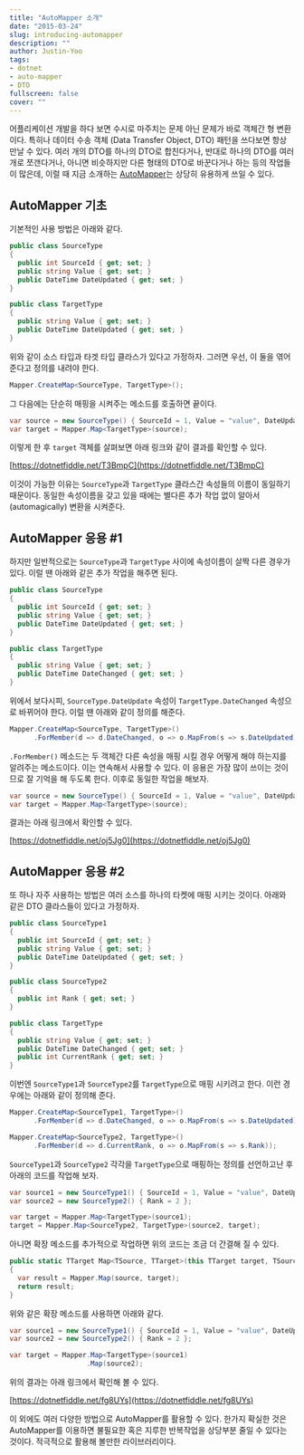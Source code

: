 ```yaml
---
title: "AutoMapper 소개"
date: "2015-03-24"
slug: introducing-automapper
description: ""
author: Justin-Yoo
tags:
- dotnet
- auto-mapper
- DTO
fullscreen: false
cover: ""
---
```


어플리케이션 개발을 하다 보면 수시로 마주치는 문제 아닌 문제가 바로 객체간 형 변환이다. 특히나 데이터 수송 객체 (Data Transfer Object, DTO) 패턴을 쓰다보면 항상 만날 수 있다. 여러 개의 DTO를 하나의 DTO로 합친다거나, 반대로 하나의 DTO를 여러개로 쪼갠다거나, 아니면 비슷하지만 다른 형태의 DTO로 바꾼다거나 하는 등의 작업들이 많은데, 이럴 때 지금 소개하는 [AutoMapper](http://automapper.org)는 상당히 유용하게 쓰일 수 있다.

## AutoMapper 기초

기본적인 사용 방법은 아래와 같다.

```csharp
public class SourceType
{
  public int SourceId { get; set; }
  public string Value { get; set; }
  public DateTime DateUpdated { get; set; }
}

public class TargetType
{
  public string Value { get; set; }
  public DateTime DateUpdated { get; set; }
}

```

위와 같이 소스 타입과 타겟 타입 클라스가 있다고 가정하자. 그러면 우선, 이 둘을 엮어준다고 정의를 내려야 한다.

```csharp
Mapper.CreateMap<SourceType, TargetType>();

```

그 다음에는 단순히 매핑을 시켜주는 메소드를 호출하면 끝이다.

```csharp
var source = new SourceType() { SourceId = 1, Value = "value", DateUpdated = DateTime.Today };
var target = Mapper.Map<TargetType>(source);

```

이렇게 한 후 `target` 객체를 살펴보면 아래 링크와 같이 결과를 확인할 수 있다.

[https://dotnetfiddle.net/T3BmpC](https://dotnetfiddle.net/T3BmpC)

이것이 가능한 이유는 `SourceType`과 `TargetType` 클라스간 속성들의 이름이 동일하기 때문이다. 동일한 속성이름을 갖고 있을 때에는 별다른 추가 작업 없이 알아서 (automagically) 변환을 시켜준다.

## AutoMapper 응용 #1

하지만 일반적으로는 `SourceType`과 `TargetType` 사이에 속성이름이 살짝 다른 경우가 있다. 이럴 땐 아래와 같은 추가 작업을 해주면 된다.

```csharp
public class SourceType
{
  public int SourceId { get; set; }
  public string Value { get; set; }
  public DateTime DateUpdated { get; set; }
}

public class TargetType
{
  public string Value { get; set; }
  public DateTime DateChanged { get; set; }
}

```

위에서 보다시피, `SourceType.DateUpdate` 속성이 `TargetType.DateChanged` 속성으로 바뀌어야 한다. 이럴 땐 아래와 같이 정의를 해준다.

```csharp
Mapper.CreateMap<SourceType, TargetType>()
      .ForMember(d => d.DateChanged, o => o.MapFrom(s => s.DateUpdated));

```

`.ForMember()` 메소드는 두 객체간 다른 속성을 매핑 시킬 경우 어떻게 해야 하는지를 알려주는 메소드이다. 이는 연속해서 사용할 수 있다. 이 응용은 가장 많이 쓰이는 것이므로 잘 기억을 해 두도록 한다. 이후로 동일한 작업을 해보자.

```csharp
var source = new SourceType() { SourceId = 1, Value = "value", DateUpdated = DateTime.Today };
var target = Mapper.Map<TargetType>(source);

```

결과는 아래 링크에서 확인할 수 있다.

[https://dotnetfiddle.net/oj5Jg0](https://dotnetfiddle.net/oj5Jg0)

## AutoMapper 응용 #2

또 하나 자주 사용하는 방법은 여러 소스를 하나의 타켓에 매핑 시키는 것이다. 아래와 같은 DTO 클라스들이 있다고 가정하자.

```csharp
public class SourceType1
{
  public int SourceId { get; set; }
  public string Value { get; set; }
  public DateTime DateUpdated { get; set; }
}

public class SourceType2
{
  public int Rank { get; set; }
}

public class TargetType
{
  public string Value { get; set; }
  public DateTime DateChanged { get; set; }
  public int CurrentRank { get; set; }
}

```

이번엔 `SourceType1`과 `SourceType2`를 `TargetType`으로 매핑 시키려고 한다. 이런 경우에는 아래와 같이 정의해 준다.

```csharp
Mapper.CreateMap<SourceType1, TargetType>()
      .ForMember(d => d.DateChanged, o => o.MapFrom(s => s.DateUpdated));

Mapper.CreateMap<SourceType2, TargetType>()
      .ForMember(d => d.CurrentRank, o => o.MapFrom(s => s.Rank));

```

`SourceType1`과 `SourceType2` 각각을 `TargetType`으로 매핑하는 정의를 선언하고난 후 아래의 코드를 작업해 보자.

```csharp
var source1 = new SourceType1() { SourceId = 1, Value = "value", DateUpdated = DateTime.Today };
var source2 = new SourceType2() { Rank = 2 };

var target = Mapper.Map<TargetType>(source1);
target = Mapper.Map<SourceType2, TargetType>(source2, target);

```

아니면 확장 메소드를 추가적으로 작업하면 위의 코드는 조금 더 간결해 질 수 있다.

```csharp
public static TTarget Map<TSource, TTarget>(this TTarget target, TSource source)
{
  var result = Mapper.Map(source, target);
  return result;
} 

```

위와 같은 확장 메소드를 사용하면 아래와 같다.

```csharp
var source1 = new SourceType1() { SourceId = 1, Value = "value", DateUpdated = DateTime.Today };
var source2 = new SourceType2() { Rank = 2 };

var target = Mapper.Map<TargetType>(source1)
                   .Map(source2);

```

위의 결과는 아래 링크에서 확인해 볼 수 있다.

[https://dotnetfiddle.net/fg8UYs](https://dotnetfiddle.net/fg8UYs)

이 외에도 여러 다양한 방법으로 AutoMapper를 활용할 수 있다. 한가지 확실한 것은 AutoMapper를 이용하면 불필요한 혹은 지루한 반복작업을 상당부분 줄일 수 있다는 것이다. 적극적으로 활용해 볼만한 라이브러리이다.
